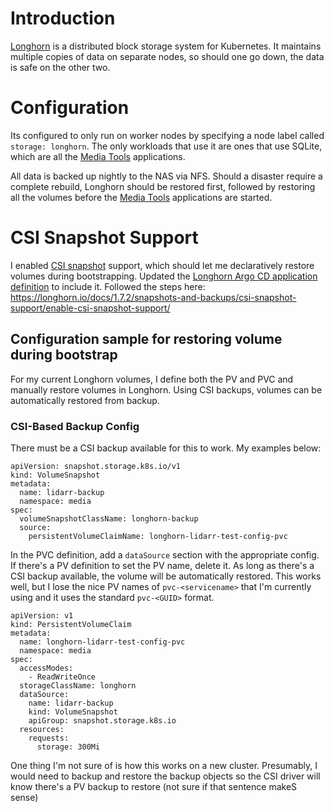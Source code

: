 # Introduction
[Longhorn](https://github.com/longhorn/longhorn) is a distributed block storage system for Kubernetes. It maintains multiple copies of data on separate nodes, so should one go down, the data is safe on the other two. 

# Configuration
Its configured to only run on worker nodes by specifying a node label called `storage: longhorn`. The only workloads that use it are ones that use SQLite, which are all the [Media Tools](/manifests/media) applications.

All data is backed up nightly to the NAS via NFS. Should a disaster require a complete rebuild, Longhorn should be restored first, followed by restoring all the volumes before the [Media Tools](/manifests/media) applications are started.

# CSI Snapshot Support
I enabled [CSI snapshot](https://github.com/kubernetes-csi/external-snapshotter) support, which should let me declaratively restore volumes during bootstrapping. Updated the [Longhorn Argo CD application definition](/argocd-apps/system/longhorn.yaml) to include it. Followed the steps here: https://longhorn.io/docs/1.7.2/snapshots-and-backups/csi-snapshot-support/enable-csi-snapshot-support/

## Configuration sample for restoring volume during bootstrap
For my current Longhorn volumes, I define both the PV and PVC and manually restore volumes in Longhorn. Using CSI backups, volumes can be automatically restored from backup.

### CSI-Based Backup Config
There must be a CSI backup available for this to work. My examples below:
```
apiVersion: snapshot.storage.k8s.io/v1
kind: VolumeSnapshot
metadata:
  name: lidarr-backup
  namespace: media
spec:
  volumeSnapshotClassName: longhorn-backup
  source:
    persistentVolumeClaimName: longhorn-lidarr-test-config-pvc
```

In the PVC definition, add a `dataSource` section with the appropriate config. If there's a PV definition to set the PV name, delete it. As long as there's a CSI backup available, the volume will be automatically restored.
This works well, but I lose the nice PV names of `pvc-<servicename>` that I'm currently using and it uses the standard `pvc-<GUID>` format.
```
apiVersion: v1
kind: PersistentVolumeClaim
metadata:
  name: longhorn-lidarr-test-config-pvc
  namespace: media
spec:
  accessModes:
    - ReadWriteOnce
  storageClassName: longhorn
  dataSource:
    name: lidarr-backup
    kind: VolumeSnapshot
    apiGroup: snapshot.storage.k8s.io
  resources:
    requests:
      storage: 300Mi
```

One thing I'm not sure of is how this works on a new cluster. Presumably, I would need to backup and restore the backup objects so the CSI driver will know there's a PV backup to restore (not sure if that sentence makeS sense)